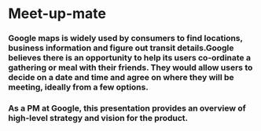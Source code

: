 # Meet-up-mate

### Google maps is widely used by consumers to find locations, business information and figure out transit details.Google believes there is an opportunity to help its users co-ordinate a gathering or meal with their friends. They would allow users to decide on a date and time and agree on where they will be meeting, ideally from a few options.

### As a PM at Google, this presentation provides an overview of high-level strategy and vision for the product.

